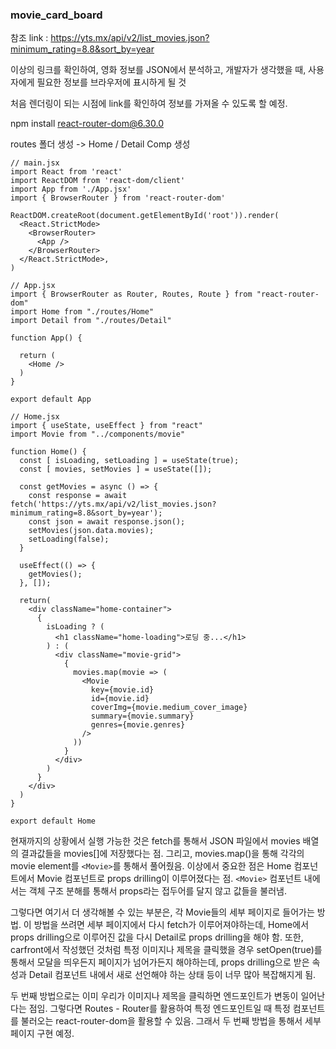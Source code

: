 ### movie_card_board
참조 link : https://yts.mx/api/v2/list_movies.json?minimum_rating=8.8&sort_by=year

이상의 링크를 확인하여, 영화 정보를 JSON에서 분석하고, 개발자가 생각했을 때, 사용자에게 필요한 정보를 브라우저에 표시하게 될 것

처음 렌더링이 되는 시점에 link를 확인하여 정보를 가져올 수 있도록 할 예정.

npm install react-router-dom@6.30.0

routes 폴더 생성 -> Home / Detail Comp 생성

```tsx
// main.jsx
import React from 'react'
import ReactDOM from 'react-dom/client'
import App from './App.jsx'
import { BrowserRouter } from 'react-router-dom'

ReactDOM.createRoot(document.getElementById('root')).render(
  <React.StrictMode>
    <BrowserRouter>
      <App />
    </BrowserRouter>
  </React.StrictMode>,
)

// App.jsx
import { BrowserRouter as Router, Routes, Route } from "react-router-dom"
import Home from "./routes/Home"
import Detail from "./routes/Detail"

function App() {
  
  return (
    <Home />
  )
}

export default App

// Home.jsx
import { useState, useEffect } from "react"
import Movie from "../components/movie"

function Home() {
  const [ isLoading, setLoading ] = useState(true);
  const [ movies, setMovies ] = useState([]);

  const getMovies = async () => {
    const response = await fetch('https://yts.mx/api/v2/list_movies.json?minimum_rating=8.8&sort_by=year');
    const json = await response.json();
    setMovies(json.data.movies);
    setLoading(false);
  }

  useEffect(() => {
    getMovies();
  }, []);

  return(
    <div className="home-container">
      {
        isLoading ? (
          <h1 className="home-loading">로딩 중...</h1>
        ) : (
          <div className="movie-grid">
            {
              movies.map(movie => (
                <Movie 
                  key={movie.id}
                  id={movie.id}
                  coverImg={movie.medium_cover_image}
                  summary={movie.summary}
                  genres={movie.genres}
                />
              ))
            }
          </div>
        )
      }
    </div>
  )
}

export default Home
```
현재까지의 상황에서 실행 가능한 것은 fetch를 통해서 JSON 파일에서 movies 배열의 결과값들을 movies[]에 저장했다는 점.
그리고, movies.map()을 통해 각각의 movie element를 `<Movie>`를 통해서 풀어줬음.
이상에서 중요한 점은 Home 컴포넌트에서 Movie 컴포넌트로 props drilling이 이루어졌다는 점.
`<Movie>` 컴포넌트 내에서는 객체 구조 분해를 통해서 props라는 접두어를 달지 않고 값들을 불러냄.

그렇다면 여기서 더 생각해볼 수 있는 부분은, 각 Movie들의 세부 페이지로 들어가는 방법.
이 방법을 쓰려면 세부 페이지에서 다시 fetch가 이루어져야하는데, Home에서 props drilling으로 이루어진 값을 다시 Detail로 props drilling을 해야 함.
또한, carfront에서 작성했던 것처럼 특정 이미지나 제목을 클릭했을 경우 setOpen(true)를 통해서 모달을 띄우든지 페이지가 넘어가든지 해야하는데, props drilling으로 받은 속성과 Detail 컴포넌트 내에서 새로 선언해야 하는 상태 등이 너무 많아 복잡해지게 됨.

두 번째 방법으로는 이미 우리가 이미지나 제목을 클릭하면 엔드포인트가 변동이 일어난다는 점임.
그렇다면 Routes - Router를 활용하여 특정 엔드포인트일 때 특정 컴포넌트를 불러오는 react-router-dom을 활용할 수 있음.
그래서 두 번째 방법을 통해서 세부 페이지 구현 예정.


